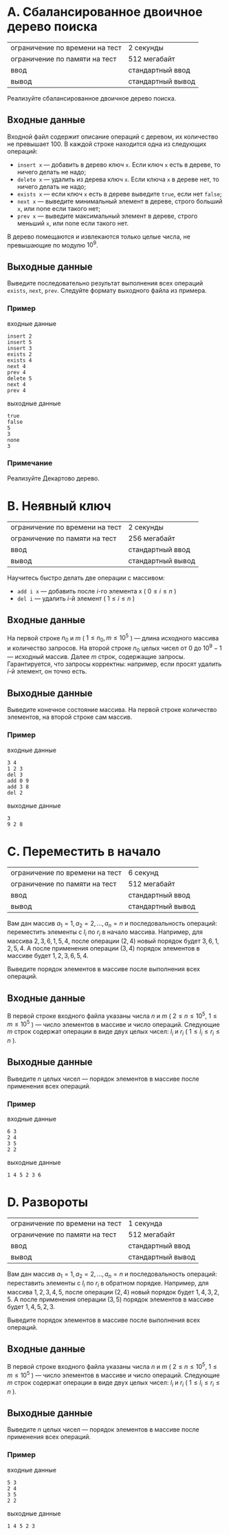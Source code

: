 # A. Сбалансированное двоичное дерево поиска

|                                |                   |
| ------------------------------ | ----------------- |
| ограничение по времени на тест | 2 секунды         |
| ограничение по памяти на тест  | 512 мегабайт      |
| ввод                           | стандартный ввод  |
| вывод                          | стандартный вывод |

Реализуйте сбалансированное двоичное дерево поиска.

## Входные данные
Входной файл содержит описание операций с деревом, их количество не превышает 100. В каждой строке находится одна из следующих операций:

- `insert x` — добавить в дерево ключ `x`. Если ключ `x` есть в дереве, то ничего делать не надо;
- `delete x` — удалить из дерева ключ `x`. Если ключа `x` в дереве нет, то ничего делать не надо;
- `exists x` — если ключ `x` есть в дереве выведите `true`, если нет `false`;
- `next x` — выведите минимальный элемент в дереве, строго больший `x`, или none если такого нет;
- `prev x` — выведите максимальный элемент в дереве, строго меньший `x`, или none если такого нет.

В дерево помещаются и извлекаются только целые числа, не превышающие по модулю $10^9$.

## Выходные данные
Выведите последовательно результат выполнения всех операций `exists`, `next`, `prev`. Следуйте формату выходного файла из примера.

### Пример
входные данные
```
insert 2
insert 5
insert 3
exists 2
exists 4
next 4
prev 4
delete 5
next 4
prev 4
```
выходные данные
```
true
false
5
3
none
3
```

### Примечание
Реализуйте Декартово дерево.




# B. Неявный ключ

|                                |                   |
| ------------------------------ | ----------------- |
| ограничение по времени на тест | 2 секунды         |
| ограничение по памяти на тест  | 256 мегабайт      |
| ввод                           | стандартный ввод  |
| вывод                          | стандартный вывод |

Научитесь быстро делать две операции с массивом:  

- `add i x` — добавить после $i$-го элемента x ( $0 \leq i \leq n$ )
- `del i` — удалить $i$-й элемент ( $1 \leq i \leq n$ )

## Входные данные
На первой строке $n_0$ и $m$ ( $1 \leq n_0, m \leq 10^5$ ) — длина исходного массива и количество запросов. 
На второй строке $n_0$ целых чисел от $0$ до $10^9 - 1$ — исходный массив. 
Далее $m$ строк, содержащие запросы. Гарантируется, что запросы корректны: например, если просят удалить $i$-й элемент, он точно есть.

## Выходные данные
Выведите конечное состояние массива. На первой строке количество элементов, на второй строке сам массив.

### Пример
входные данные
```
3 4
1 2 3
del 3
add 0 9
add 3 8
del 2
```
выходные данные
```
3
9 2 8 
```




# С. Переместить в начало

|                                |                   |
| ------------------------------ | ----------------- |
| ограничение по времени на тест | 6 секунд         |
| ограничение по памяти на тест  | 512 мегабайт      |
| ввод                           | стандартный ввод  |
| вывод                          | стандартный вывод |

Вам дан массив $a_1 = 1, a_2 = 2, ..., a_n = n$ и последовальность операций: переместить элементы с $l_i$ по $r_i$ в начало массива. 
Например, для массива $2, 3, 6, 1, 5, 4$, после операции $(2, 4)$ новый порядок будет $3, 6, 1, 2, 5, 4$. 
А после применения операции $(3, 4)$ порядок элементов в массиве будет $1, 2, 3, 6, 5, 4$.

Выведите порядок элементов в массиве после выполнения всех операций.

## Входные данные
В первой строке входного файла указаны числа $n$ и $m$ ( $2 \leq n \leq 10^5$, $1 \leq m \leq 10^5$ ) — число элементов в массиве и число операций. Следующие $m$ строк содержат операции в виде двух целых чисел: $l_i$ и $r_i$ ( $1 \leq l_i \leq r_i \leq n$ ).

## Выходные данные
Выведите $n$ целых чисел — порядок элементов в массиве после применения всех операций.

### Пример
входные данные
```
6 3
2 4
3 5
2 2
```
выходные данные
```
1 4 5 2 3 6 
```




# D. Развороты

|                                |                   |
| ------------------------------ | ----------------- |
| ограничение по времени на тест | 1 секунда         |
| ограничение по памяти на тест  | 512 мегабайт      |
| ввод                           | стандартный ввод  |
| вывод                          | стандартный вывод |

Вам дан массив $a_1 = 1, a_2 = 2, ..., a_n = n$ и последовальность операций: переставить элементы с $l_i$ по $r_i$ в обратном порядке. 
Например, для массива $1, 2, 3, 4, 5$, после операции $(2, 4)$ новый порядок будет $1, 4, 3, 2, 5$. 
А после применения операции $(3, 5)$ порядок элементов в массиве будет $1, 4, 5, 2, 3$.

Выведите порядок элементов в массиве после выполнения всех операций.

## Входные данные
В первой строке входного файла указаны числа $n$ и $m$ ( $2 \leq n \leq 10^5$, $1 \leq m \leq 10^5$ ) — число элементов в массиве и число операций. Следующие $m$ строк содержат операции в виде двух целых чисел: $l_i$ и $r_i$ ( $1 \leq l_i \leq r_i \leq n$ ).

## Выходные данные
Выведите $n$ целых чисел — порядок элементов в массиве после применения всех операций.

### Пример
входные данные
```
5 3
2 4
3 5
2 2
```
выходные данные
```
1 4 5 2 3 
```
